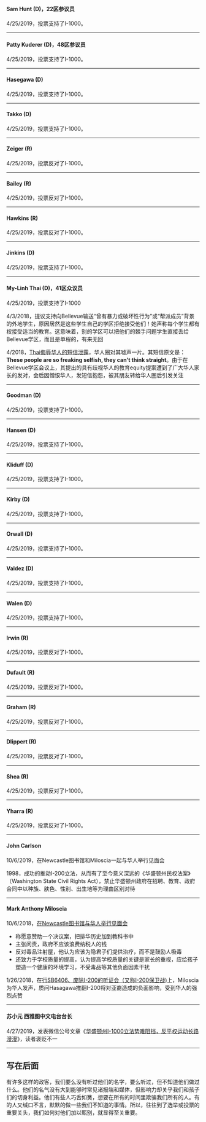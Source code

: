 #### Sam Hunt (D)，22区参议员

4/25/2019，投票支持了I-1000。

---

#### Patty Kuderer (D)，48区参议员

4/25/2019，投票支持了I-1000。

---

#### Hasegawa (D)

4/25/2019，投票支持了I-1000。

---

#### Takko (D)

4/25/2019，投票支持了I-1000。

---

#### Zeiger (R)

4/25/2019，投票反对了I-1000。

---

#### Bailey (R)
4/25/2019，投票反对了I-1000。

---

#### Hawkins (R)

4/25/2019，投票反对了I-1000。

---

#### Jinkins (D)

4/25/2019，投票支持了I-1000。

---

#### My-Linh Thai (D)，41区众议员

4/25/2019，投票支持了I-1000

4/3/2018，提议支持向Bellevue输送“曾有暴力或破坏性行为”或“帮派成员”背景的外地学生，原因居然是这些学生自己的学区拒绝接受他们！她声称每个学生都有权接受适当的教育。这意味着，别的学区可以把他们的棘手问题学生直接丢给Bellevue学区，而且是单程的，有来无回

4/2018，[Thai侮辱华人的短信泄露](https://www.mylinh4education.org/)，华人圈对其嘘声一片。其短信原文是：**These people are so freaking selfish, they can't think straight**。由于在Bellevue学区会议上，其提出的具有歧视华人的教育equity提案遭到了广大华人家长的发对，会后因憎恨华人，发短信抱怨，被其朋友转给华人圈后引发关注

---

#### Goodman (D)

4/25/2019，投票支持了I-1000。

---

#### Hansen (D)

4/25/2019，投票支持了I-1000。

---

#### Kliduff (D)

4/25/2019，投票支持了I-1000。

---

#### Kirby (D)

4/25/2019，投票支持了I-1000。

---

#### Orwall (D)

4/25/2019，投票支持了I-1000。

---

#### Valdez (D)

4/25/2019，投票支持了I-1000。

---

#### Walen (D)

4/25/2019，投票支持了I-1000。

---

#### Irwin (R)

4/25/2019，投票反对了I-1000。

---

#### Dufault (R)

4/25/2019，投票反对了I-1000。

---

#### Graham (R)

4/25/2019，投票反对了I-1000。

---

#### Dlippert (R)

4/25/2019，投票反对了I-1000。

---

#### Shea (R)

4/25/2019，投票反对了I-1000。

---

#### Yharra (R)

4/25/2019，投票反对了I-1000。

---

#### John Carlson

10/6/2019，在Newcastle图书馆和Miloscia一起与华人举行见面会

1998，成功的推动I-200立法，从而有了至今意义深远的《华盛顿州民权法案》（Washington State Civil Rights Act），禁止华盛顿州政府在招聘、教育、政府合同中以种族、肤色、性别、出生地等为理由区别对待

---

#### Mark Anthony Miloscia

10/6/2018，[在Newcastle图书馆与华人举行见面会](https://mp.weixin.qq.com/s?__biz=MzAxNTEwNjIyNw==&mid=2653434556&idx=1&sn=079bf2e406a834dbe7dafa2e2c15fde7&chksm=8055bb60b722327648ca21e42b16db49157a679e173e7ed56312f9058c79d6fd4b29b14b23b6&mpshare=1&scene=1&srcid=1013fscdqSzmbwMEFwUcs17P#rd)
  * 称愿意赞助一个决议案，把排华历史加到教科书中
  * 主张问责，政府不应该浪费纳税人的钱
  * 反对毒品注射屋，他认为应该为隐君子们提供治疗，而不是鼓励人吸毒
  * 还致力于学校质量的提高，认为提高学校质量的关键是家长的重视，应给孩子塑造一个健康的环境学习，不受毒品等其他负面因素干扰

1/26/2018，在[行SB6406、废除I-200的听证会（又称I-200保卫战)](https://www.youtube.com/watch?v=itusgsqefWg&feature=youtu.be)上，Miloscia为华人发声，质问Hasagawa推翻I-200将对亚裔造成的负面影响，受到华人的强烈点赞

---

#### 苏小元 西雅图中文电台台长

4/27/2019，发表微信公号文章《[华盛顿州I-1000立法势难阻挡，反平权运动长路漫漫](https://mp.weixin.qq.com/s/XPwGw5NA1pT4P1OmoobMwg)》，读者褒贬不一

---

## 写在后面

有许多这样的政客，我们要么没有听过他们的名字，要么听过，但不知道他们做过什么。他们的名气没有大到能够时常见诸报端和媒体，但影响力却关乎我们和孩子们的切身利益。他们有些人巧舌如簧，想要在所有的时间里欺骗我们所有的人。有的人又缄口不言，默默的做一些我们不知道的事情。所以，往往到了选举或投票的重要关头，我们如何对他们加以甄别，就显得至关重要。
